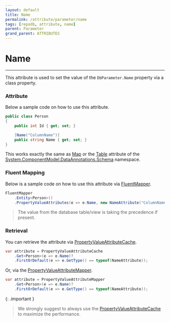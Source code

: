```yaml
---
layout: default
title: Name
permalink: /attribute/parameter/name
tags: [repodb, attribute, name]
parent: Parameter
grand_parent: ATTRIBUTES
---
```


# Name

---

This attribute is used to set the value of the `DbParameter.Name` property via a class property.

### Attribute

Below a sample code on how to use this attribute.

```csharp
public class Person
{
    public int Id { get; set; }

    [Name("ColumnName")]
    public string Name { get; set; }
}
```

This works exactly the same as [Map](/attribute/map) or the [Table](https://learn.microsoft.com/en-us/dotnet/api/system.componentmodel.dataannotations.schema.tableattribute?view=net-6.0) attribute of the [System.ComponentModel.DataAnnotations.Schema](https://learn.microsoft.com/en-us/dotnet/api/system.componentmodel.dataannotations.schema?view=net-6.0) namespace.

### Fluent Mapping

Below is a sample code on how to use this attribute via [FluentMapper](/mapper/fluentmapper).

```csharp
FluentMapper
    .Entity<Person>()
    .PropertyValueAttributes(e => e.Name, new NameAttribute("ColumnName"));
```

> The value from the database table/view is taking the precedence if present.

### Retrieval

You can retrieve the attribute via [PropertyValueAttributeCache](/cacher/propertyvalueattributecache).

```csharp
var attribute = PropertyValueAttributeCache
    .Get<Person>(e => e.Name)?
    .FirstOrDefault(e => e.GetType() == typeof(NameAttribute));
```

Or, via the [PropertyValueAttributeMapper](/mapper/propertyvalueattributemapper).

```csharp
var attribute = PropertyValueAttributeMapper
    .Get<Person>(e => e.Name)?
    .FirstOrDefault(e => e.GetType() == typeof(NameAttribute));
```

{: .important }
> We strongly suggest to always use the [PropertyValueAttributeCache](/cacher/propertyvalueattributecache) to maximize the performance.
